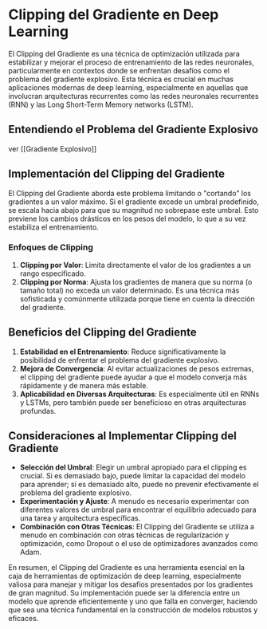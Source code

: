 # Clipping del Gradiente en Deep Learning

El Clipping del Gradiente es una técnica de optimización utilizada para estabilizar y mejorar el proceso de entrenamiento de las redes neuronales, particularmente en contextos donde se enfrentan desafíos como el problema del gradiente explosivo. Esta técnica es crucial en muchas aplicaciones modernas de deep learning, especialmente en aquellas que involucran arquitecturas recurrentes como las redes neuronales recurrentes (RNN) y las Long Short-Term Memory networks (LSTM).

## Entendiendo el Problema del Gradiente Explosivo

ver [[Gradiente Explosivo]]

## Implementación del Clipping del Gradiente

El Clipping del Gradiente aborda este problema limitando o "cortando" los gradientes a un valor máximo. Si el gradiente excede un umbral predefinido, se escala hacia abajo para que su magnitud no sobrepase este umbral. Esto previene los cambios drásticos en los pesos del modelo, lo que a su vez estabiliza el entrenamiento.

### Enfoques de Clipping

1. **Clipping por Valor**: Limita directamente el valor de los gradientes a un rango especificado.
2. **Clipping por Norma**: Ajusta los gradientes de manera que su norma (o tamaño total) no exceda un valor determinado. Es una técnica más sofisticada y comúnmente utilizada porque tiene en cuenta la dirección del gradiente.

## Beneficios del Clipping del Gradiente

1. **Estabilidad en el Entrenamiento**: Reduce significativamente la posibilidad de enfrentar el problema del gradiente explosivo.
2. **Mejora de Convergencia**: Al evitar actualizaciones de pesos extremas, el clipping del gradiente puede ayudar a que el modelo converja más rápidamente y de manera más estable.
3. **Aplicabilidad en Diversas Arquitecturas**: Es especialmente útil en RNNs y LSTMs, pero también puede ser beneficioso en otras arquitecturas profundas.

## Consideraciones al Implementar Clipping del Gradiente

- **Selección del Umbral**: Elegir un umbral apropiado para el clipping es crucial. Si es demasiado bajo, puede limitar la capacidad del modelo para aprender; si es demasiado alto, puede no prevenir efectivamente el problema del gradiente explosivo.
- **Experimentación y Ajuste**: A menudo es necesario experimentar con diferentes valores de umbral para encontrar el equilibrio adecuado para una tarea y arquitectura específicas.
- **Combinación con Otras Técnicas**: El Clipping del Gradiente se utiliza a menudo en combinación con otras técnicas de regularización y optimización, como Dropout o el uso de optimizadores avanzados como Adam.

En resumen, el Clipping del Gradiente es una herramienta esencial en la caja de herramientas de optimización de deep learning, especialmente valiosa para manejar y mitigar los desafíos presentados por los gradientes de gran magnitud. Su implementación puede ser la diferencia entre un modelo que aprende eficientemente y uno que falla en converger, haciendo que sea una técnica fundamental en la construcción de modelos robustos y eficaces.
